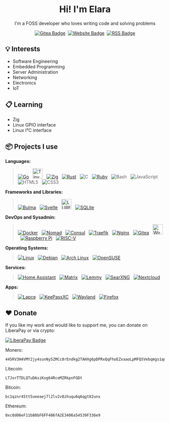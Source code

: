 <h1 align="center">Hi! I'm Elara</h3>
<p align="center">I'm a FOSS developer who loves writing code and solving problems</p>

<p align="center">
  <a href="https://gitea.elara.ws/Elara6331"><img alt="Gitea Badge" src="https://img.shields.io/badge/gitea-609926?logo=gitea&logoColor=white&style=for-the-badge"></a>&nbsp;
  <a href="https://www.elara.ws"><img alt="Website Badge" src="https://img.shields.io/badge/Website-blue?style=for-the-badge"></a>&nbsp;
  <a href="https://www.elara.ws/articles/index.xml"><img alt="RSS Badge" src="https://img.shields.io/badge/RSS-orange?style=for-the-badge&logo=rss&logoColor=white"></a>
</p>


## 💡 Interests

- Software Engineering
- Embedded Programming
- Server Administration
- Networking
- Electronics
- IoT

## 📋 Learning

- Zig
- Linux GPIO interface
- Linux I²C interface

## 📦 Projects I use

**Languages:**

> [![Go](https://api.iconify.design/devicon/go.svg?height=32 "Go")](https://go.dev/) &nbsp;
[<img src="https://tinygo.org/images/tinygo-logo.png" alt="TinyGo" title="TinyGo" height=32>](https://tinygo.org/) &nbsp;
[![Zig](https://api.iconify.design/devicon/zig.svg?color=white&height=32 "Zig")](https://ziglang.org) &nbsp;
[![Rust](https://api.iconify.design/skill-icons/rust.svg?color=white&height=32 "Rust")](https://www.rust-lang.org/) &nbsp;
![C](https://api.iconify.design/devicon/c.svg?color=white&height=32 "C") &nbsp;
[![Ruby](https://api.iconify.design/logos/ruby.svg?height=32 "Ruby")](https://www.ruby-lang.org/en/) &nbsp;
![Bash](https://api.iconify.design/skill-icons/bash-dark.svg?color=white&height=32 "Bash") &nbsp;
![JavaScript](https://api.iconify.design/logos/javascript.svg?height=32 "JavaScript") &nbsp;
![HTML5](https://api.iconify.design/skill-icons/html.svg?height=32 "HTML") &nbsp;
![CSS3](https://api.iconify.design/skill-icons/css.svg?height=32 "CSS") &nbsp;

**Frameworks and Libraries:**


> [![Bulma](https://api.iconify.design/logos/bulma.svg?height=32 "Bulma")](https://bulma.io/) &nbsp;
[![Svelte](https://api.iconify.design/devicon/svelte.svg?height=32 "Svelte")](https://svelte.dev/) &nbsp;
[<img src="https://lure.sh/lure-no-text.svg" alt="LURE" title="LURE" height=32>](https://lure.sh) &nbsp;
[![SQLite](https://api.iconify.design/devicon/sqlite.svg?height=32 "SQLite")](https://www.sqlite.org/) &nbsp;

**DevOps and Sysadmin:**

> [![Docker](https://api.iconify.design/logos/docker-icon.svg?height=32 "Docker")](https://www.docker.com/) &nbsp;
[![Nomad](https://api.iconify.design/devicon/nomad.svg?height=32 "Nomad")](https://nomadproject.io/) &nbsp;
[![Consul](https://api.iconify.design/devicon/consul.svg?height=32 "Consul")](https://consul.io) &nbsp;
[![Traefik](https://api.iconify.design/devicon/traefikproxy.svg?height=32 "Traefik Proxy")](https://traefik.io/traefik) &nbsp;
[![Nginx](https://api.iconify.design/logos/nginx.svg?height=32 "Nginx")](https://nginx.org/) &nbsp;
[![Gitea](https://api.iconify.design/simple-icons/gitea.svg?color=%23609926&height=32 "Gitea")](https://gitea.elara.ws/) &nbsp;
[<img src="https://api.minio.elara.ws/adl/woodpecker-ci.png" alt="Woodpecker CI" title="Woodpecker CI" height=32>](https://woodpecker-ci.org/) &nbsp;
[![Raspberry Pi](https://api.iconify.design/logos/raspberry-pi.svg?height=32 "Raspberry Pi")](https://www.raspberrypi.com/) &nbsp;
[![RISC-V](https://api.iconify.design/simple-icons/riscv.svg?height=32&color=%23E09A19 "RISC-V")](https://riscv.org/) &nbsp;

**Operating Systems:**

> [![Linux](https://api.iconify.design/flat-color-icons/linux.svg?height=32 "Linux")](https://www.kernel.org/) &nbsp;
[![Debian](https://api.iconify.design/logos/debian.svg?height=32 "Debian")](https://www.debian.org/) &nbsp;
[![Arch Linux](https://api.iconify.design/logos/archlinux.svg?height=32 "Debian")](https://www.archlinux.org/) &nbsp;
[![OpenSUSE](https://api.iconify.design/devicon/opensuse.svg?height=32 "OpenSUSE")](https://www.opensuse.org/) &nbsp;

**Services:**

> [![Home Assistant](https://api.iconify.design/mdi/home-assistant.svg?height=32&color=%233FBAF0 "Home Assistant")](https://www.home-assistant.io//) &nbsp;
[![Matrix](https://api.iconify.design/tabler/brand-matrix.svg?height=32&color=%23AAAAAA "Matrix")](https://matrix.org/) &nbsp;
[![Lemmy](https://api.iconify.design/simple-icons/lemmy.svg?height=32&color=%23AAAAAA "Lemmy")](https://join-lemmy.org/) &nbsp;
[![SearXNG](https://api.iconify.design/simple-icons/searxng.svg?height=32&color=%233050FF "SearXNG")](https://docs.searxng.org/) &nbsp;
[![Nextcloud](https://api.iconify.design/simple-icons/nextcloud.svg?height=32&color=%230068A1 "Nextcloud")](https://nextcloud.com/athome/) &nbsp;

**Apps:**

> [![Lapce](https://api.iconify.design/simple-icons/lapce.svg?height=32&color=%233192d6 "Lapce")](https://lapce.dev/) &nbsp;
[![KeePassXC](https://api.iconify.design/simple-icons/keepassxc.svg?height=32&color=%23559B30 "KeePassXC")](https://keepassxc.org/) &nbsp;
[![Wayland](https://api.iconify.design/simple-icons/wayland.svg?height=32&color=%23FFBC00 "Wayland")](https://wayland.freedesktop.org/) &nbsp;
[![Firefox](https://api.iconify.design/logos/firefox.svg?height=32 "Firefox")](https://www.mozilla.org/en-US/firefox/) &nbsp;

## ❤️ Donate

If you like my work and would like to support me, you can donate on LiberaPay or via crypto:

[![LiberaPay Badge](https://img.shields.io/badge/Donate-F6C915?style=for-the-badge&logo=liberapay&logoColor=black)](https://liberapay.com/Elara6331/)

Monero:
```text
445RV3H4VMY2jy4sunNy5ZMCc8rEndkg2TAHXg6pDPRxQqFhoEZxaaoLpMFQSVebqmgs1qoGsNTtbh8P3m18hizM1jzQp27
```

Litecoin:
```text
LTJorTTDLQTuDAsiKog64RceMZRkpnFGDt
```

Bitcoin:
```text
bc1qznr45tt5ueeaej7l2lv2v8zhuqu6q6qgt82unx
```

Ethereum:
```text
0xc0d06eF11b88bF6FF406fA2E3406a54539F336e9
```
